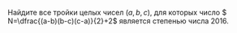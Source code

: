 Найдите все тройки целых чисел $(a,b,c)$, для которых число 
$ N=\dfrac{(a-b)(b-c)(c-a)}{2}+2$ является степенью числа 2016.